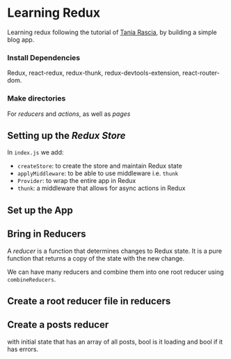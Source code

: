 # Learning Redux

Learning redux following the tutorial of [Tania Rascia](https://www.taniarascia.com/redux-react-guide/), by building a simple blog app.

### Install Dependencies

Redux, react-redux, redux-thunk, redux-devtools-extension, react-router-dom.

### Make directories

For _reducers_ and _actions_, as well as _pages_

## Setting up the _Redux Store_

In `index.js` we add:

- `createStore`: to create the store and maintain Redux state
- `applyMiddleware`: to be able to use middleware i.e. `thunk`
- `Provider`: to wrap the entire app in Redux
- `thunk`: a middleware that allows for async actions in Redux

## Set up the App

## Bring in Reducers

A _reducer_ is a function that determines changes to Redux state.
It is a pure function that returns a copy of the state with the new change.

We can have many reducers and combine them into one root reducer using `combineReducers`.

## Create a root reducer file in reducers

## Create a posts reducer

with initial state that has an array of all posts, bool is it loading and bool if it has errors.
